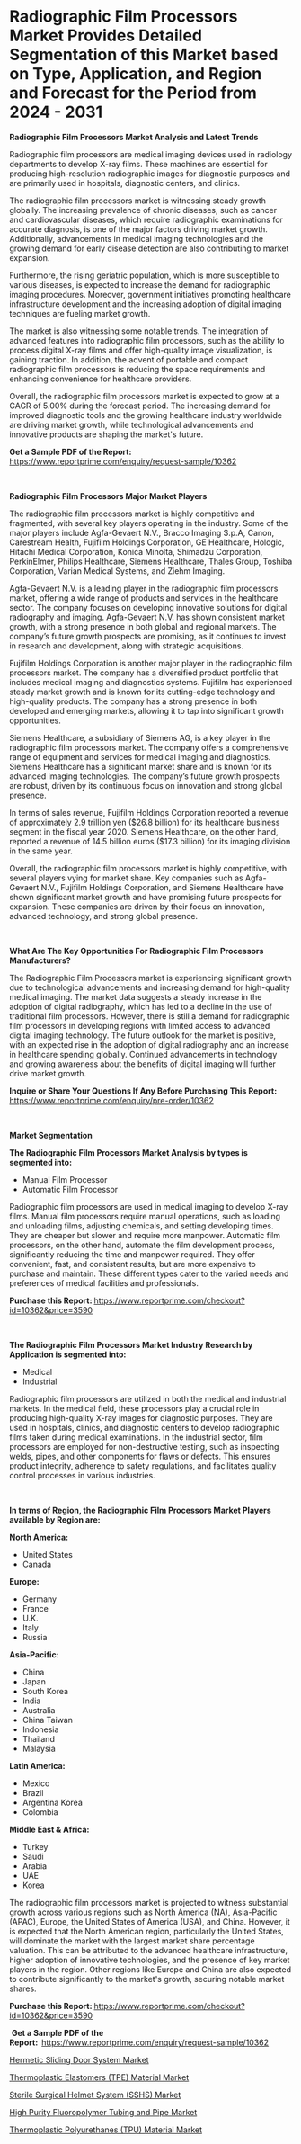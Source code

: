 <p><h1>Radiographic Film Processors Market Provides Detailed Segmentation of this Market based on Type, Application, and Region and Forecast for the Period from 2024 - 2031</h1></p><p><strong>Radiographic Film Processors Market Analysis and Latest Trends</strong></p>
<p><p>Radiographic film processors are medical imaging devices used in radiology departments to develop X-ray films. These machines are essential for producing high-resolution radiographic images for diagnostic purposes and are primarily used in hospitals, diagnostic centers, and clinics.</p><p>The radiographic film processors market is witnessing steady growth globally. The increasing prevalence of chronic diseases, such as cancer and cardiovascular diseases, which require radiographic examinations for accurate diagnosis, is one of the major factors driving market growth. Additionally, advancements in medical imaging technologies and the growing demand for early disease detection are also contributing to market expansion.</p><p>Furthermore, the rising geriatric population, which is more susceptible to various diseases, is expected to increase the demand for radiographic imaging procedures. Moreover, government initiatives promoting healthcare infrastructure development and the increasing adoption of digital imaging techniques are fueling market growth.</p><p>The market is also witnessing some notable trends. The integration of advanced features into radiographic film processors, such as the ability to process digital X-ray films and offer high-quality image visualization, is gaining traction. In addition, the advent of portable and compact radiographic film processors is reducing the space requirements and enhancing convenience for healthcare providers.</p><p>Overall, the radiographic film processors market is expected to grow at a CAGR of 5.00% during the forecast period. The increasing demand for improved diagnostic tools and the growing healthcare industry worldwide are driving market growth, while technological advancements and innovative products are shaping the market's future.</p></p>
<p><strong>Get a Sample PDF of the Report:&nbsp;</strong> <a href="https://www.reportprime.com/enquiry/request-sample/10362">https://www.reportprime.com/enquiry/request-sample/10362</a></p>
<p>&nbsp;</p>
<p><strong>Radiographic Film Processors Major Market Players</strong></p>
<p><p>The radiographic film processors market is highly competitive and fragmented, with several key players operating in the industry. Some of the major players include Agfa-Gevaert N.V., Bracco Imaging S.p.A, Canon, Carestream Health, Fujifilm Holdings Corporation, GE Healthcare, Hologic, Hitachi Medical Corporation, Konica Minolta, Shimadzu Corporation, PerkinElmer, Philips Healthcare, Siemens Healthcare, Thales Group, Toshiba Corporation, Varian Medical Systems, and Ziehm Imaging.</p><p>Agfa-Gevaert N.V. is a leading player in the radiographic film processors market, offering a wide range of products and services in the healthcare sector. The company focuses on developing innovative solutions for digital radiography and imaging. Agfa-Gevaert N.V. has shown consistent market growth, with a strong presence in both global and regional markets. The company’s future growth prospects are promising, as it continues to invest in research and development, along with strategic acquisitions.</p><p>Fujifilm Holdings Corporation is another major player in the radiographic film processors market. The company has a diversified product portfolio that includes medical imaging and diagnostics systems. Fujifilm has experienced steady market growth and is known for its cutting-edge technology and high-quality products. The company has a strong presence in both developed and emerging markets, allowing it to tap into significant growth opportunities.</p><p>Siemens Healthcare, a subsidiary of Siemens AG, is a key player in the radiographic film processors market. The company offers a comprehensive range of equipment and services for medical imaging and diagnostics. Siemens Healthcare has a significant market share and is known for its advanced imaging technologies. The company’s future growth prospects are robust, driven by its continuous focus on innovation and strong global presence.</p><p>In terms of sales revenue, Fujifilm Holdings Corporation reported a revenue of approximately 2.9 trillion yen ($26.8 billion) for its healthcare business segment in the fiscal year 2020. Siemens Healthcare, on the other hand, reported a revenue of 14.5 billion euros ($17.3 billion) for its imaging division in the same year.</p><p>Overall, the radiographic film processors market is highly competitive, with several players vying for market share. Key companies such as Agfa-Gevaert N.V., Fujifilm Holdings Corporation, and Siemens Healthcare have shown significant market growth and have promising future prospects for expansion. These companies are driven by their focus on innovation, advanced technology, and strong global presence.</p></p>
<p>&nbsp;</p>
<p><strong>What Are The Key Opportunities For Radiographic Film Processors Manufacturers?</strong></p>
<p><p>The Radiographic Film Processors market is experiencing significant growth due to technological advancements and increasing demand for high-quality medical imaging. The market data suggests a steady increase in the adoption of digital radiography, which has led to a decline in the use of traditional film processors. However, there is still a demand for radiographic film processors in developing regions with limited access to advanced digital imaging technology. The future outlook for the market is positive, with an expected rise in the adoption of digital radiography and an increase in healthcare spending globally. Continued advancements in technology and growing awareness about the benefits of digital imaging will further drive market growth.</p></p>
<p><strong>Inquire or Share Your Questions If Any Before Purchasing This Report:</strong> <a href="https://www.reportprime.com/enquiry/pre-order/10362">https://www.reportprime.com/enquiry/pre-order/10362</a></p>
<p>&nbsp;</p>
<p><strong>Market Segmentation</strong></p>
<p><strong>The Radiographic Film Processors Market Analysis by types is segmented into:</strong></p>
<p><ul><li>Manual Film Processor</li><li>Automatic Film Processor</li></ul></p>
<p><p>Radiographic film processors are used in medical imaging to develop X-ray films. Manual film processors require manual operations, such as loading and unloading films, adjusting chemicals, and setting developing times. They are cheaper but slower and require more manpower. Automatic film processors, on the other hand, automate the film development process, significantly reducing the time and manpower required. They offer convenient, fast, and consistent results, but are more expensive to purchase and maintain. These different types cater to the varied needs and preferences of medical facilities and professionals.</p></p>
<p><strong>Purchase this Report:&nbsp;</strong><a href="https://www.reportprime.com/checkout?id=10362&price=3590">https://www.reportprime.com/checkout?id=10362&price=3590</a></p>
<p>&nbsp;</p>
<p><strong>The Radiographic Film Processors Market Industry Research by Application is segmented into:</strong></p>
<p><ul><li>Medical</li><li>Industrial</li></ul></p>
<p><p>Radiographic film processors are utilized in both the medical and industrial markets. In the medical field, these processors play a crucial role in producing high-quality X-ray images for diagnostic purposes. They are used in hospitals, clinics, and diagnostic centers to develop radiographic films taken during medical examinations. In the industrial sector, film processors are employed for non-destructive testing, such as inspecting welds, pipes, and other components for flaws or defects. This ensures product integrity, adherence to safety regulations, and facilitates quality control processes in various industries.</p></p>
<p>&nbsp;</p>
<p><strong>In terms of Region, the Radiographic Film Processors Market Players available by Region are:</strong></p>
<p>
    <p> <strong> North America: </strong>
        <ul>
            <li>United States</li>
            <li>Canada</li>
        </ul>
        </p> 
    <p> <strong> Europe: </strong>
        <ul>
            <li>Germany</li>
            <li>France</li>
            <li>U.K.</li>
            <li>Italy</li>
            <li>Russia</li>
        </ul>
        </p> 
    <p> <strong> Asia-Pacific: </strong>
        <ul>
            <li>China</li>
            <li>Japan</li>
            <li>South Korea</li>
            <li>India</li>
            <li>Australia</li>
            <li>China Taiwan</li>
            <li>Indonesia</li>
            <li>Thailand</li>
            <li>Malaysia</li>
        </ul>
        </p> 
    <p> <strong> Latin America: </strong>
        <ul>
            <li>Mexico</li>
            <li>Brazil</li>
            <li>Argentina Korea</li>
            <li>Colombia</li>
        </ul>
        </p> 
    <p> <strong> Middle East & Africa: </strong>
        <ul>
            <li>Turkey</li>
            <li>Saudi</li>
            <li>Arabia</li>
            <li>UAE</li>
            <li>Korea</li>
        </ul>
    </p>
    </p>
<p><p>The radiographic film processors market is projected to witness substantial growth across various regions such as North America (NA), Asia-Pacific (APAC), Europe, the United States of America (USA), and China. However, it is expected that the North American region, particularly the United States, will dominate the market with the largest market share percentage valuation. This can be attributed to the advanced healthcare infrastructure, higher adoption of innovative technologies, and the presence of key market players in the region. Other regions like Europe and China are also expected to contribute significantly to the market's growth, securing notable market shares.</p></p>
<p><strong>Purchase this Report: </strong><a href="https://www.reportprime.com/checkout?id=10362&price=3590">https://www.reportprime.com/checkout?id=10362&price=3590</a></p>
<p>&nbsp;<strong>Get a Sample PDF of the Report:&nbsp;&nbsp;</strong><a href="https://www.reportprime.com/enquiry/request-sample/10362">https://www.reportprime.com/enquiry/request-sample/10362</a></p>
<p><strong></strong></p>
<p><p><a href="https://medium.com/@liamblick633/hermetic-sliding-door-system-market-exploring-market-share-market-trends-and-future-growth-6745abb248fe">Hermetic Sliding Door System Market</a></p><p><a href="https://medium.com/@liamblick633/thermoplastic-elastomers-tpe-material-market-analysis-and-sze-forecasted-for-period-from-2024-to-9258ed29f7f6">Thermoplastic Elastomers (TPE) Material Market</a></p><p><a href="https://medium.com/@liamblick633/sterile-surgical-helmet-system-sshs-market-size-market-outlook-and-market-forecast-2024-to-b43267811edd">Sterile Surgical Helmet System (SSHS) Market</a></p><p><a href="https://medium.com/@liamblick633/high-purity-fluoropolymer-tubing-and-pipe-market-insight-market-trends-growth-forecasted-from-c967cd1aef2f">High Purity Fluoropolymer Tubing and Pipe Market</a></p><p><a href="https://medium.com/@liamblick633/thermoplastic-polyurethanes-tpu-material-market-outlook-industry-overview-and-forecast-2024-to-4b6bd84bc724">Thermoplastic Polyurethanes (TPU) Material Market</a></p></p>